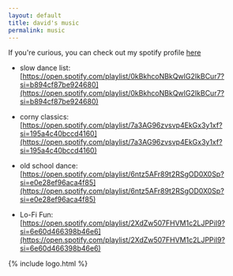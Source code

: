 ```yaml
---
layout: default
title: david's music
permalink: music
---
```






If you're curious, you can check out my spotify profile [here](https://open.spotify.com/user/mn1d7c2vdsdjm676tevh0trn8)


- slow dance list: [https://open.spotify.com/playlist/0kBkhcoNBkQwIG2IkBCur7?si=b894cf87be924680](https://open.spotify.com/playlist/0kBkhcoNBkQwIG2IkBCur7?si=b894cf87be924680)


- corny classics: [https://open.spotify.com/playlist/7a3AG96zvsvp4EkGx3y1xf?si=195a4c40bccd4160](https://open.spotify.com/playlist/7a3AG96zvsvp4EkGx3y1xf?si=195a4c40bccd4160)

- old school dance: [https://open.spotify.com/playlist/6ntz5AFr89t2RSgOD0X0Sp?si=e0e28ef96aca4f85](https://open.spotify.com/playlist/6ntz5AFr89t2RSgOD0X0Sp?si=e0e28ef96aca4f85)


- Lo-Fi Fun: [https://open.spotify.com/playlist/2XdZw507FHVM1c2LJPPiI9?si=6e60d466398b46e6](https://open.spotify.com/playlist/2XdZw507FHVM1c2LJPPiI9?si=6e60d466398b46e6)

{% include logo.html %}
